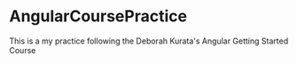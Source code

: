 # AngularCoursePractice
This is a my practice following the Deborah Kurata's Angular Getting Started Course
